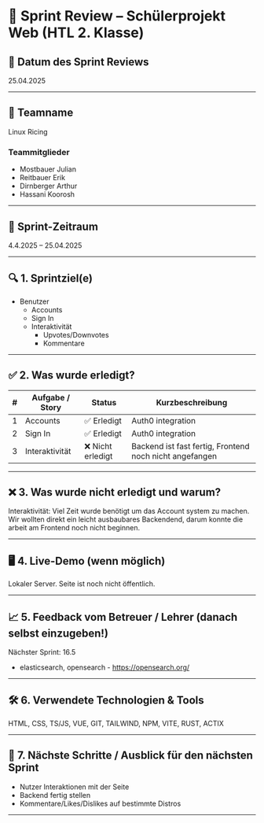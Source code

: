 # 🧾 Sprint Review – Schülerprojekt Web (HTL 2. Klasse)

## 📅 Datum des Sprint Reviews

25.04.2025

---

## 👥 Teamname

Linux Ricing

### Teammitglieder

-   Mostbauer Julian
-   Reitbauer Erik
-   Dirnberger Arthur
-   Hassani Koorosh

---

## 📌 Sprint-Zeitraum

4.4.2025 – 25.04.2025

---

## 🔍 1. Sprintziel(e)

-   Benutzer
    -   Accounts
    -   Sign In
    -   Interaktivität
        -   Upvotes/Downvotes
        -   Kommentare

---

## ✅ 2. Was wurde erledigt?

| #   | Aufgabe / Story | Status            | Kurzbeschreibung                                        |
| --- | --------------- | ----------------- | ------------------------------------------------------- |
| 1   | Accounts        | ✅ Erledigt       | Auth0 integration                                       |
| 2   | Sign In         | ✅ Erledigt       | Auth0 integration                                       |
| 3   | Interaktivität  | ❌ Nicht erledigt | Backend ist fast fertig, Frontend noch nicht angefangen |

---

## ❌ 3. Was wurde nicht erledigt und warum?

Interaktivität:
Viel Zeit wurde benötigt um das Account system zu machen.
Wir wollten direkt ein leicht ausbaubares Backendend, darum konnte die arbeit am Frontend noch nicht beginnen.

---

## 🖥️ 4. Live-Demo (wenn möglich)

Lokaler Server. Seite ist noch nicht öffentlich.

---

## 📈 5. Feedback vom Betreuer / Lehrer (danach selbst einzugeben!)

Nächster Sprint: 16.5

- elasticsearch, opensearch - https://opensearch.org/

---

## 🛠️ 6. Verwendete Technologien & Tools

HTML, CSS, TS/JS, VUE, GIT, TAILWIND, NPM, VITE, RUST, ACTIX

---

## 📅 7. Nächste Schritte / Ausblick für den nächsten Sprint

-   Nutzer Interaktionen mit der Seite
-   Backend fertig stellen
-   Kommentare/Likes/Dislikes auf bestimmte Distros

---
